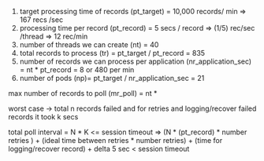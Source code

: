 1. target processing time of records (pt_target) = 10,000 records/ min => 167 recs /sec
2. processing time per record (pt_record) = 5 secs / record => (1/5) rec/sec  /thread => 12 rec/min
3. number of threads we can create (nt) = 40
4. total records to process (tr) = pt_target / pt_record = 835 
5. number of records we can process per application (nr_application_sec) = nt * pt_record = 8 or 480 per min
6. number of pods (np)= pt_target / nr_application_sec = 21



max number of records to poll (mr_poll) = nt * 

worst case -> total n records failed and for retries and logging/recover failed records it took k secs

total poll interval = N * K <= session timeout
=> (N * (pt_record) * number retries ) + (ideal time between retries * number retries) + (time for logging/recover record) + delta 5 sec < session timeout